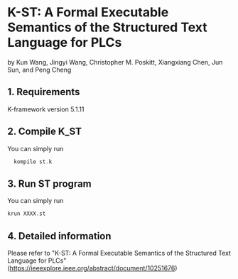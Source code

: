 # K-ST: A Formal Executable Semantics of the Structured Text Language for PLCs

by Kun Wang, Jingyi Wang, Christopher M. Poskitt, Xiangxiang Chen, Jun Sun, and Peng Cheng

## 1. Requirements
K-framework version 5.1.11

## 2. Compile K_ST
You can simply run
```c
  kompile st.k
```

## 3. Run ST program
You can simply run
```c
krun XXXX.st
```

## 4. Detailed information
Please refer to "K-ST: A Formal Executable Semantics of the Structured Text Language for PLCs"(https://ieeexplore.ieee.org/abstract/document/10251676)


